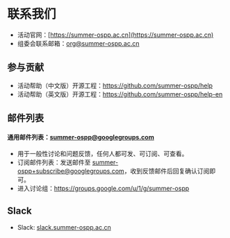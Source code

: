 # 联系我们

- 活动官网：[https://summer-ospp.ac.cn](https://summer-ospp.ac.cn)
- 组委会联系邮箱：[org@summer-ospp.ac.cn](mailto:summer@iscas.ac.cn)

## 参与贡献

- 活动帮助（中文版）开源工程：<https://github.com/summer-ospp/help>
- 活动帮助（英文版）开源工程：<https://github.com/summer-ospp/help-en>

## 邮件列表

#### 通用邮件列表：[summer-ospp@googlegroups.com](mailto:summer-ospp@googlegroups.com)

- 用于一般性讨论和问题反馈，任何人都可发、可订阅、可查看。
- 订阅邮件列表：发送邮件至 [summer-ospp+subscribe@googlegroups.com](mailto:summer-ospp+subscribe@googlegroups.com)，收到反馈邮件后回复确认订阅即可。
- 进入讨论组：<https://groups.google.com/u/1/g/summer-ospp>

## Slack

- Slack: [slack.summer-ospp.ac.cn](https://slack.summer-ospp.ac.cn)
